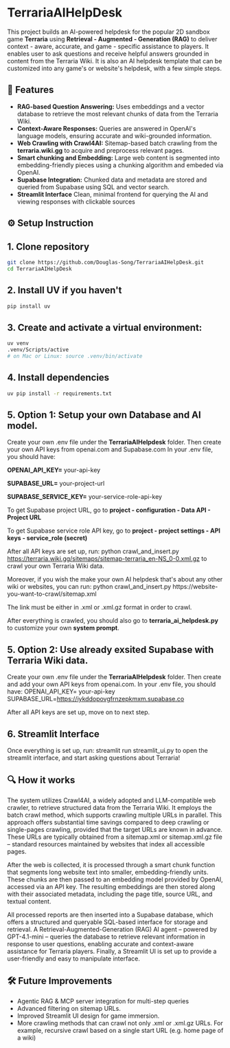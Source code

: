 # TerrariaAIHelpDesk
This project builds an AI-powered helpdesk for the popular 2D sandbox game **Terraria** using **Retrieval - Augmented - Generation (RAG)**
to deliver context - aware, accurate, and game - specific assistance to players. It enables user to ask questions and receive helpful answers grounded in
content from the Terraria Wiki. It is also an AI helpdesk template that can be customized into any game's or website's helpdesk, with a few simple steps.

## 📌 Features
- **RAG-based Question Answering:** Uses embeddings and a vector database to retrieve the most relevant chunks of data from the Terraria Wiki.
- **Context-Aware Responses:** Queries are answered in OpenAI's language models, ensuring accurate and wiki-grounded information.
- **Web Crawling with Crawl4AI:** Sitemap-based batch crawling from the **terraria.wiki.gg** to acquire and preprocess relevant pages.
- **Smart chunking and Embedding:** Large web content is segmented into embedding-friendly pieces using a chunking algorithm and embeded via OpenAI.
- **Supabase Integration:** Chunked data and metadata are stored and queried from Supabase using SQL and vector search.
- **Streamlit Interface** Clean, minimal frontend for querying the AI and viewing responses with clickable sources

## ⚙️ Setup Instruction

## 1. Clone repository

```bash
git clone https://github.com/Douglas-Song/TerrariaAIHelpDesk.git
cd TerrariaAIHelpDesk
```

## 2. Install UV if you haven't
```bash
pip install uv
```

## 3. Create and activate a virtual environment:
```bash
uv venv
.venv/Scripts/active
# on Mac or Linux: source .venv/bin/activate
```

## 4. Install dependencies
```bash
uv pip install -r requirements.txt
```

## 5. Option 1: Setup your own Database and AI model.
Create your own .env file under the **TerrariaAIHelpdesk** folder. Then create your own API keys from openai.com and Supabase.com
In your .env file, you should have:

**OPENAI_API_KEY=** your-api-key

**SUPABASE_URL=** your-project-url

**SUPABASE_SERVICE_KEY=** your-service-role-api-key

To get Supabase project URL, go to **project - configuration - Data API - Project URL**

To get Supabase service role API key, go to **project - project settings - API keys - service_role (secret)**

After all API keys are set up, run: python crawl_and_insert.py https://terraria.wiki.gg/sitemaps/sitemap-terraria_en-NS_0-0.xml.gz
to crawl your own Terraria Wiki data.

Moreover, if you wish the make your own AI helpdesk that's about any other wiki or websites, you can run: python crawl_and_insert.py https://website-you-want-to-crawl/sitemap.xml

The link must be either in .xml or .xml.gz format in order to crawl.

After everything is crawled, you should also go to **terraria_ai_helpdesk.py** to customize your own **system prompt**.

## 5. Option 2: Use already exsited Supabase with Terraria Wiki data.
Create your own .env file under the **TerrariaAIHelpdesk** folder. Then create and add your own API keys from openai.com.
In your .env file, you should have:
OPENAI_API_KEY= your-api-key
SUPABASE_URL=https://iykddopovgfrnzepkmxm.supabase.co

After all API keys are set up, move on to next step.

## 6. Streamlit Interface
Once everything is set up, run: streamlit run streamlit_ui.py
to open the streamlit interface, and start asking questions about Terraria!


## 🔍 How it works
The system utilizes Crawl4AI, a widely adopted and LLM-compatible web crawler, to retrieve structured data from the Terraria Wiki. It employs the batch crawl method, which supports crawling multiple URLs in parallel. This approach offers substantial time savings compared to deep crawling or single-pages crawling, provided that the target URLs are known in advance. These URLs are typically obtained from a sitemap.xml or sitemap.xml.gz file – standard resources maintained by websites that index all accessible pages. 

After the web is collected, it is processed through a smart chunk function that segments long website text into smaller, embedding-friendly units. These chunks are then passed to an embedding model provided by OpenAI, accessed via an API key. The resulting embeddings are then stored along with their associated metadata, including the page title, source URL, and textual content. 

All processed reports are then inserted into a Supabase database, which offers a structured and queryable SQL-based interface for storage and retrieval. A Retrieval-Augmented-Generation (RAG) AI agent – powered by GPT-4.1-mini – queries the database to retrieve relevant information in response to user questions, enabling accurate and context-aware assistance for Terraria players. Finally, a Streamlit UI is set up to provide a user-friendly and easy to manipulate interface.

## 🛠️ Future Improvements
- Agentic RAG & MCP server integration for multi-step queries
- Advanced filtering on sitemap URLs.
- Improved Streamlit UI design for game immersion.
- More crawling methods that can crawl not only .xml or .xml.gz URLs. For example, recursive crawl based on a single start URL (e.g. home page of a wiki)